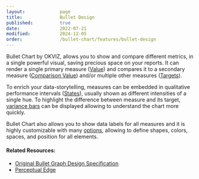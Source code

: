 ```yaml
---
layout:             page
title:              Bullet Design
published:          true
date:               2022-07-21
modified:           2024-12-05
order:              /bullet-chart/features/bullet-design
---
```

Bullet Chart by OKVIZ, allows you to show and compare different metrics, in a single powerful visual, saving precious space on your reports. 
It can render a single primary measure ([Value](./../fields/value.md)) and compares it to a secondary measure ([Comparison Value](./../fields/comparison-value.md)) and/or multiple other measures ([Targets](./../fields/targets.md)).

To enrich your data-storytelling, measures can be embedded in qualitative performance intervals ([States](./../fields/states.md)), usually shown as different intensities of a single hue. 
To highlight the difference between measure and its target, [variance bars](./variances.md) can be displayed allowing to understand the chart more quickly.

Bullet Chart also allows you to show data labels for all measures and it is highly customizable with many [options](./../options/index.md), allowing to define shapes, colors, spaces, and position for all elements.

#### Related Resources:

- [Original Bullet Graph Design Specification](https://www.perceptualedge.com/articles/misc/Bullet_Graph_Design_Spec.pdf)
- [Perceptual Edge](https://www.perceptualedge.com/)